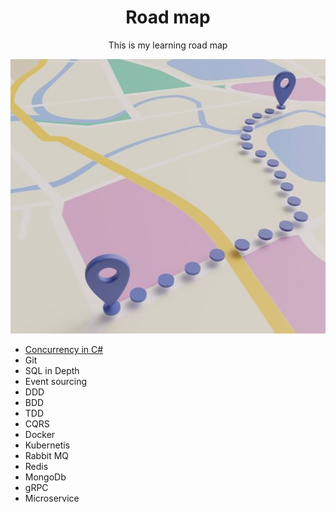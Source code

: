 <h1 align="center">
    Road map
</h1>
<p align="center">
    This is my learning road map
</p>
<p align="center">
    <img src="./Road%20map%20512.jpg" width="512" height="439" />
</p>

- [Concurrency in C#](https://github.com/BehnamSeydAbadi/concurrency-in-c-sharp)
- Git
- SQL in Depth
- Event sourcing
- DDD
- BDD
- TDD
- CQRS
- Docker
- Kubernetis
- Rabbit MQ
- Redis
- MongoDb
- gRPC
- Microservice
